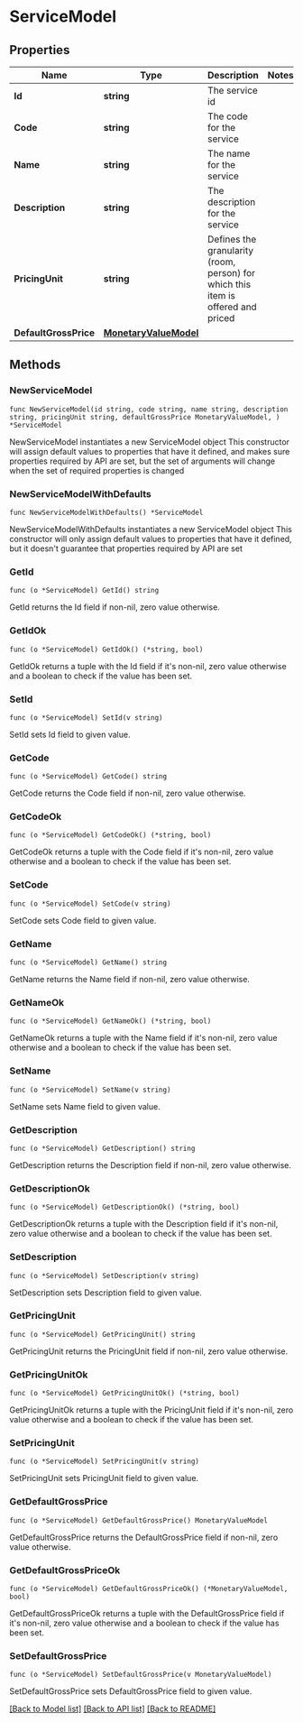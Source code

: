 # ServiceModel

## Properties

Name | Type | Description | Notes
------------ | ------------- | ------------- | -------------
**Id** | **string** | The service id | 
**Code** | **string** | The code for the service | 
**Name** | **string** | The name for the service | 
**Description** | **string** | The description for the service | 
**PricingUnit** | **string** | Defines the granularity (room, person) for which this item is offered and priced | 
**DefaultGrossPrice** | [**MonetaryValueModel**](MonetaryValueModel.md) |  | 

## Methods

### NewServiceModel

`func NewServiceModel(id string, code string, name string, description string, pricingUnit string, defaultGrossPrice MonetaryValueModel, ) *ServiceModel`

NewServiceModel instantiates a new ServiceModel object
This constructor will assign default values to properties that have it defined,
and makes sure properties required by API are set, but the set of arguments
will change when the set of required properties is changed

### NewServiceModelWithDefaults

`func NewServiceModelWithDefaults() *ServiceModel`

NewServiceModelWithDefaults instantiates a new ServiceModel object
This constructor will only assign default values to properties that have it defined,
but it doesn't guarantee that properties required by API are set

### GetId

`func (o *ServiceModel) GetId() string`

GetId returns the Id field if non-nil, zero value otherwise.

### GetIdOk

`func (o *ServiceModel) GetIdOk() (*string, bool)`

GetIdOk returns a tuple with the Id field if it's non-nil, zero value otherwise
and a boolean to check if the value has been set.

### SetId

`func (o *ServiceModel) SetId(v string)`

SetId sets Id field to given value.


### GetCode

`func (o *ServiceModel) GetCode() string`

GetCode returns the Code field if non-nil, zero value otherwise.

### GetCodeOk

`func (o *ServiceModel) GetCodeOk() (*string, bool)`

GetCodeOk returns a tuple with the Code field if it's non-nil, zero value otherwise
and a boolean to check if the value has been set.

### SetCode

`func (o *ServiceModel) SetCode(v string)`

SetCode sets Code field to given value.


### GetName

`func (o *ServiceModel) GetName() string`

GetName returns the Name field if non-nil, zero value otherwise.

### GetNameOk

`func (o *ServiceModel) GetNameOk() (*string, bool)`

GetNameOk returns a tuple with the Name field if it's non-nil, zero value otherwise
and a boolean to check if the value has been set.

### SetName

`func (o *ServiceModel) SetName(v string)`

SetName sets Name field to given value.


### GetDescription

`func (o *ServiceModel) GetDescription() string`

GetDescription returns the Description field if non-nil, zero value otherwise.

### GetDescriptionOk

`func (o *ServiceModel) GetDescriptionOk() (*string, bool)`

GetDescriptionOk returns a tuple with the Description field if it's non-nil, zero value otherwise
and a boolean to check if the value has been set.

### SetDescription

`func (o *ServiceModel) SetDescription(v string)`

SetDescription sets Description field to given value.


### GetPricingUnit

`func (o *ServiceModel) GetPricingUnit() string`

GetPricingUnit returns the PricingUnit field if non-nil, zero value otherwise.

### GetPricingUnitOk

`func (o *ServiceModel) GetPricingUnitOk() (*string, bool)`

GetPricingUnitOk returns a tuple with the PricingUnit field if it's non-nil, zero value otherwise
and a boolean to check if the value has been set.

### SetPricingUnit

`func (o *ServiceModel) SetPricingUnit(v string)`

SetPricingUnit sets PricingUnit field to given value.


### GetDefaultGrossPrice

`func (o *ServiceModel) GetDefaultGrossPrice() MonetaryValueModel`

GetDefaultGrossPrice returns the DefaultGrossPrice field if non-nil, zero value otherwise.

### GetDefaultGrossPriceOk

`func (o *ServiceModel) GetDefaultGrossPriceOk() (*MonetaryValueModel, bool)`

GetDefaultGrossPriceOk returns a tuple with the DefaultGrossPrice field if it's non-nil, zero value otherwise
and a boolean to check if the value has been set.

### SetDefaultGrossPrice

`func (o *ServiceModel) SetDefaultGrossPrice(v MonetaryValueModel)`

SetDefaultGrossPrice sets DefaultGrossPrice field to given value.



[[Back to Model list]](../README.md#documentation-for-models) [[Back to API list]](../README.md#documentation-for-api-endpoints) [[Back to README]](../README.md)


